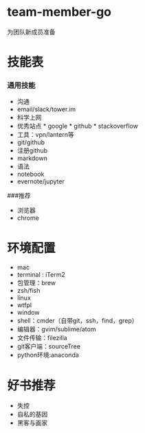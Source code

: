 # team-member-go
为团队新成员准备

# 技能表

### 通用技能
*  沟通
  *  email/slack/tower.im
*  科学上网
  *  优秀站点
    *  google
    *  github
    *  stackoverflow
  *  工具：vpn/lantern等
*  git/github
  *  注册github
*  markdown
  *  语法
*  notebook
  *  evernote/jupyter

###推荐
*  浏览器
  *  chrome




# 环境配置
*  mac
  *  terminal : iTerm2
  *  包管理：brew
  *  zsh/fish
*  linux
  *  wtfpl
*  window
  *  shell：cmder（自带git，ssh，find，grep）
  *  编辑器：gvim/sublime/atom
  *  文件传输：filezilla
  *  git客户端：sourceTree
  *  python环境:anaconda
  



# 好书推荐
*  失控
*  自私的基因
*  黑客与画家
